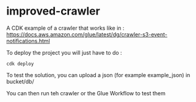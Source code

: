 # improved-crawler
A CDK example of a crawler that works like in : https://docs.aws.amazon.com/glue/latest/dg/crawler-s3-event-notifications.html

To deploy the project you will just have to do :
```
cdk deploy
```

To test the solution, you can upload a json (for example example_json) in bucket/db/

You can then run teh crawler or the Glue Workflow to test them
